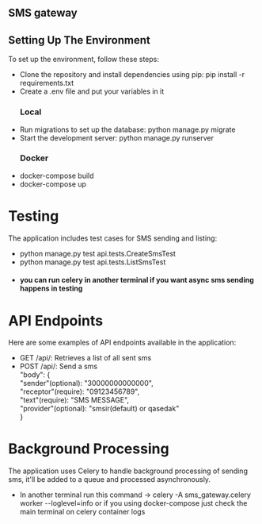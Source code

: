 ## SMS gateway

## Setting Up The Environment
To set up the environment, follow these steps:

- Clone the repository and install dependencies using pip: pip install -r requirements.txt
- Create a .env file and put your variables in it
  ### Local
- Run migrations to set up the database: python manage.py migrate
- Start the development server: python manage.py runserver
  ### Docker
- docker-compose build
- docker-compose up
  
# Testing
The application includes test cases for SMS sending and listing: 
   - python manage.py test api.tests.CreateSmsTest
   - python manage.py test api.tests.ListSmsTest
   - #### you can run celery in another terminal if you want async sms sending happens in testing


# API Endpoints
Here are some examples of API endpoints available in the application:

- GET /api/: Retrieves a list of all sent sms
- POST /api/: Send a sms     
    "body": {       
  	"sender"(optional): "30000000000000",     
	"receptor"(require): "09123456789",     
	"text"(require): "SMS MESSAGE",     
  	"provider"(optional): "smsir(default) or qasedak"     
				}

# Background Processing
The application uses Celery to handle background processing of sending sms, it'll be added to a queue and processed asynchronously.
- In another terminal run this command -> celery -A sms_gateway.celery worker --loglevel=info
  or if you using docker-compose just check the main terminal on celery container logs
